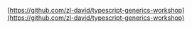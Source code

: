 [https://github.com/zl-david/typescript-generics-workshop](https://github.com/zl-david/typescript-generics-workshop)
